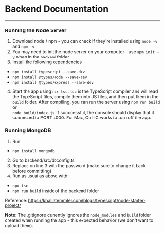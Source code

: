 # Backend Documentation
---
### Running the Node Server
1. Download node / npm - you can check if they're installed using `node -v` and `npm -v`
2. You may need to init the node server on your computer - use `npm init -y` when in the `backend` folder.
3. Install the following dependencies:
- `npm install typescript --save-dev`
- `npm install @types/node --save-dev`
- `npm install @types/express --save-dev`
4. Start the app using `npx tsc`. `tsc` is the TypeScript compiler and will read the TypeScript files, compile them
  into JS files, and then put them in the `build` folder. After compiling, you can run the server using `npm run build` or   
  `node build/index.js`. If succcessful, the console should display that it connected
  to PORT 4000. For Mac, Ctrl+C works to turn off the app.

### Running MongoDB
1. Run 
- `npm install mongodb`
2. Go to backend/src/dbconfig.ts
3. Replace <password> on line 3 with the password (make sure to change it back before committing)
4. Run as usual as above with:
- `npx tsc`
- `npm run build`
inside of the backend folder

Reference: https://khalilstemmler.com/blogs/typescript/node-starter-project/

**Note:** The .gitignore currently ignores the `node_modules` and `build` folder created when running the app - this
expected behavior (we don't want to upload them).
